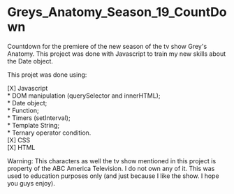 # Greys_Anatomy_Season_19_CountDown

Countdown for the premiere of the new season of the tv show Grey's Anatomy. This project was done with Javascript to train my new skills about the Date object.

This projet was done using:

[X] Javascript <br>
    * DOM manipulation (querySelector and innerHTML);<br>
    * Date object;<br>
    * Function;<br>
    * Timers (setInterval);<br>
    * Template String;<br>
    * Ternary operator condition.<br>
[X] CSS<br>
[X] HTML

Warning: This characters as well the tv show mentioned in this project is property of the ABC America Television. I do not own any of it. This was used to education purposes only (and just because I like the show. I hope you guys enjoy).
